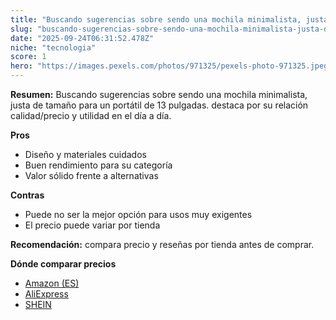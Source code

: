 ```yaml
---
title: "Buscando sugerencias sobre sendo una mochila minimalista, justa de tamaño para un portátil de 13 pulgadas."
slug: "buscando-sugerencias-sobre-sendo-una-mochila-minimalista-justa-de-tamano-para-un"
date: "2025-09-24T06:31:52.478Z"
niche: "tecnologia"
score: 1
hero: "https://images.pexels.com/photos/971325/pexels-photo-971325.jpeg?auto=compress&cs=tinysrgb&fit=crop&h=627&w=1200&auto=compress&cs=tinysrgb&w=1200&h=675&fit=crop"
---
```


**Resumen:** Buscando sugerencias sobre sendo una mochila minimalista, justa de tamaño para un portátil de 13 pulgadas. destaca por su relación calidad/precio y utilidad en el día a día.

**Pros**
- Diseño y materiales cuidados
- Buen rendimiento para su categoría
- Valor sólido frente a alternativas

**Contras**
- Puede no ser la mejor opción para usos muy exigentes
- El precio puede variar por tienda

**Recomendación:** compara precio y reseñas por tienda antes de comprar.

**Dónde comparar precios**
- [Amazon (ES)](https://www.amazon.es/s?k=Buscando%20sugerencias%20sobre%20sendo%20una%20mochila%20minimalista%2C%20justa%20de%20tama%C3%B1o%20para%20un%20port%C3%A1til%20de%2013%20pulgadas.&tag=teknovashop25-21)
- [AliExpress](https://www.aliexpress.com/wholesale?SearchText=Buscando%20sugerencias%20sobre%20sendo%20una%20mochila%20minimalista%2C%20justa%20de%20tama%C3%B1o%20para%20un%20port%C3%A1til%20de%2013%20pulgadas.)
- [SHEIN](https://www.shein.com/pdsearch/Buscando%20sugerencias%20sobre%20sendo%20una%20mochila%20minimalista%2C%20justa%20de%20tama%C3%B1o%20para%20un%20port%C3%A1til%20de%2013%20pulgadas.)